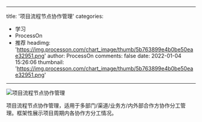 
---
title: '项目流程节点协作管理'
categories: 
 - 学习
 - ProcessOn
 - 推荐
headimg: 'https://img.processon.com/chart_image/thumb/5b763899e4b0be50eae32951.png'
author: ProcessOn
comments: false
date: 2022-01-04 15:26:06
thumbnail: 'https://img.processon.com/chart_image/thumb/5b763899e4b0be50eae32951.png'
---

<div>   
<img class="thumb" alt="项目流程节点协作管理" src="https://img.processon.com/chart_image/thumb/5b763899e4b0be50eae32951.png" referrerpolicy="no-referrer">
<p>项目流程节点协作管理，适用于多部门/渠道/业务方/内外部合作方协作分工管理。框架性展示项目周期内各协作方分工情况。</p>  
</div>
            